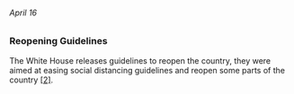 ###### April 16

### Reopening Guidelines 

The White House releases guidelines to reopen the country, they were aimed at easing social distancing guidelines and reopen some parts of the country [[2]](https://www.usatoday.com/in-depth/news/nation/2020/04/21/coronavirus-updates-how-covid-19-unfolded-u-s-timeline/2990956001/).
